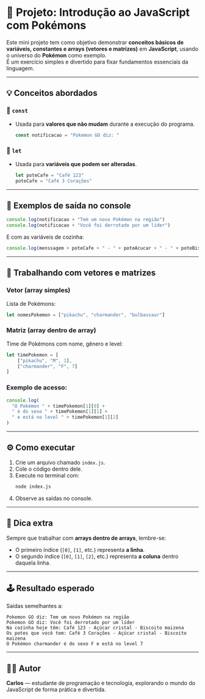# 🐉 Projeto: Introdução ao JavaScript com Pokémons

Este mini projeto tem como objetivo demonstrar **conceitos básicos de variáveis, constantes e arrays (vetores e matrizes)** em **JavaScript**, usando o universo do **Pokémon** como exemplo.  
É um exercício simples e divertido para fixar fundamentos essenciais da linguagem.

---

## 💡 Conceitos abordados

### 🧱 `const`
- Usada para **valores que não mudam** durante a execução do programa.  
  ```js
  const notificacao = "Pokemon GO diz: "
  ```

### 🔁 `let`
- Usada para **variáveis que podem ser alteradas**.  
  ```js
  let poteCafe = "Café 123"
  poteCafe = "Café 3 Corações"
  ```

---

## 🧾 Exemplos de saída no console

```js
console.log(notificacao + "Tem um novo Pokémon na região")
console.log(notificacao + "Você foi derrotado por um líder")
```

E com as variáveis de cozinha:
```js
console.log(menssagem + poteCafe + " - " + poteAcucar + " - " + poteBiscoito)
```

---

## 🧩 Trabalhando com vetores e matrizes

### Vetor (array simples)
Lista de Pokémons:
```js
let nomesPokemon = ["pikachu", "charmander", "bulbassaur"]
```

### Matriz (array dentro de array)
Time de Pokémons com nome, gênero e level:
```js
let timePokemon = [
    ["pikachu", "M", 1],
    ["charmander", "F", 7]
]
```

### Exemplo de acesso:
```js
console.log(
  "O Pokémon " + timePokemon[1][0] +
  " é do sexo " + timePokemon[1][1] +
  " e está no level " + timePokemon[1][2]
)
```

---

## ⚙️ Como executar

1. Crie um arquivo chamado `index.js`.
2. Cole o código dentro dele.
3. Execute no terminal com:
   ```bash
   node index.js
   ```
4. Observe as saídas no console.

---

## 🧠 Dica extra
Sempre que trabalhar com **arrays dentro de arrays**, lembre-se:
- O primeiro índice (`[0]`, `[1]`, etc.) representa **a linha**.
- O segundo índice (`[0]`, `[1]`, `[2]`, etc.) representa **a coluna** dentro daquela linha.

---

## 🕹️ Resultado esperado
Saídas semelhantes a:
```
Pokemon GO diz: Tem um novo Pokémon na região
Pokemon GO diz: Você foi derrotado por um líder
Na cozinha hoje têm: Café 123 - Açúcar cristal - Biscoito maizena
Os potes que você tem: Café 3 Corações - Açúcar cristal - Biscoito maizena
O Pokémon charmander é do sexo F e está no level 7
```

---

## 🧑‍💻 Autor
**Carlos** — estudante de programação e tecnologia, explorando o mundo do JavaScript de forma prática e divertida.

